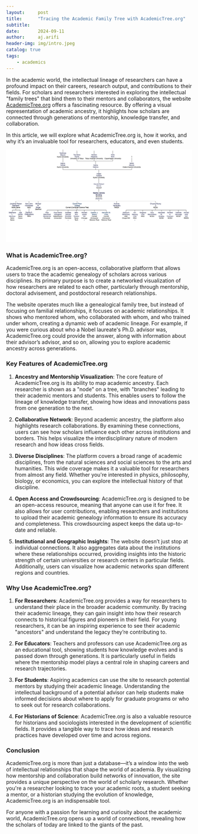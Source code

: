 ```yaml
---
layout:     post
title:      "Tracing the Academic Family Tree with AcademicTree.org"
subtitle:   
date:       2024-09-11
author:     aj.arifi
header-img: img/intro.jpeg
catalog: true
tags:
    - academics
---
```


In the academic world, the intellectual lineage of researchers can have a profound impact on their careers, research output, and contributions to their fields. 
For scholars and researchers interested in exploring the intellectual "family trees" that bind them to their mentors and collaborators, 
the website [AcademicTree.org](https://academictree.org/) offers a fascinating resource. 
By offering a visual representation of academic ancestry, it highlights how scholars are connected through generations of mentorship, knowledge transfer, and collaboration. 

In this article, we will explore what AcademicTree.org is, how it works, 
and why it’s an invaluable tool for researchers, educators, and even students.

![](/img/tree.png)

### What is AcademicTree.org?

AcademicTree.org is an open-access, collaborative platform that allows users to 
trace the academic genealogy of scholars across various disciplines. 
Its primary purpose is to create a networked visualization of how researchers are related to each other, 
particularly through mentorship, doctoral advisement, and postdoctoral research relationships.

The website operates much like a genealogical family tree, but instead of focusing on familial relationships, it focuses on academic relationships. 
It shows who mentored whom, who collaborated with whom, and who trained under whom, creating a dynamic web of academic lineage. 
For example, if you were curious about who a Nobel laureate's Ph.D. advisor was, AcademicTree.org could provide the answer, 
along with information about their advisor’s advisor, and so on, allowing you to explore academic ancestry across generations.

### Key Features of AcademicTree.org

1. **Ancestry and Mentorship Visualization**:
   The core feature of AcademicTree.org is its ability to map academic ancestry. Each researcher is shown as a "node" on a tree,
   with "branches" leading to their academic mentors and students. This enables users to follow the lineage of knowledge transfer,
   showing how ideas and innovations pass from one generation to the next.

3. **Collaborative Network**:
   Beyond academic ancestry, the platform also highlights research collaborations.
   By examining these connections, users can see how scholars influence each other across institutions and borders.
   This helps visualize the interdisciplinary nature of modern research and how ideas cross fields.

5. **Diverse Disciplines**:
   The platform covers a broad range of academic disciplines, from the natural sciences and social sciences to the arts and humanities.
   This wide coverage makes it a valuable tool for researchers from almost any field.
   Whether you're interested in physics, philosophy, biology, or economics, you can explore the intellectual history of that discipline.

7. **Open Access and Crowdsourcing**:
   AcademicTree.org is designed to be an open-access resource, meaning that anyone can use it for free. It also allows for user contributions,
   enabling researchers and institutions to upload their academic genealogy information to ensure its accuracy and completeness.
   This crowdsourcing aspect keeps the data up-to-date and reliable.

9. **Institutional and Geographic Insights**:
   The website doesn’t just stop at individual connections.
   It also aggregates data about the institutions where these relationships occurred, providing insights into the historic strength
   of certain universities or research centers in particular fields.
   Additionally, users can visualize how academic networks span different regions and countries.

### Why Use AcademicTree.org?

1. **For Researchers**: 
   AcademicTree.org provides a way for researchers to understand their place in the broader academic community.
   By tracing their academic lineage, they can gain insight into how their research connects to historical figures and pioneers in their field.
   For young researchers, it can be an inspiring experience to see their academic "ancestors" and understand the legacy they’re contributing to.

3. **For Educators**: 
   Teachers and professors can use AcademicTree.org as an educational tool, showing students how knowledge evolves and is passed down through generations.
   It is particularly useful in fields where the mentorship model plays a central role in shaping careers and research trajectories.

5. **For Students**:
   Aspiring academics can use the site to research potential mentors by studying their academic lineage.
   Understanding the intellectual background of a potential advisor can help students make informed decisions
   about where to apply for graduate programs or who to seek out for research collaborations.

7. **For Historians of Science**:
   AcademicTree.org is also a valuable resource for historians and sociologists interested in the development of scientific fields.
   It provides a tangible way to trace how ideas and research practices have developed over time and across regions.

### Conclusion

AcademicTree.org is more than just a database—it’s a window into the web of intellectual relationships that shape the world of academia. 
By visualizing how mentorship and collaboration build networks of innovation, the site provides a unique perspective on the world of scholarly research. 
Whether you're a researcher looking to trace your academic roots, a student seeking a mentor, 
or a historian studying the evolution of knowledge, AcademicTree.org is an indispensable tool.

For anyone with a passion for learning and curiosity about the academic world, 
AcademicTree.org opens up a world of connections, 
revealing how the scholars of today are linked to the giants of the past.

